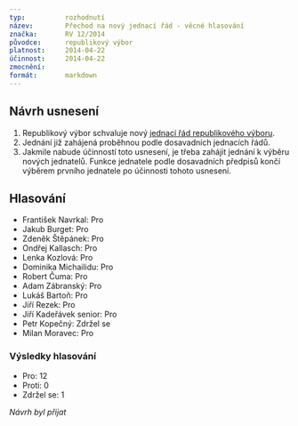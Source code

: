 ```yaml
---
typ:          rozhodnutí
název:        Přechod na nový jednací řád - věcné hlasování
značka:       RV 12/2014
původce:      republikový výbor
platnost:     2014-04-22
účinnost:     2014-04-22
zmocnění:     
formát:       markdown
---
```


## Návrh usnesení

1. Republikový výbor schvaluje nový [jednací řád republikového výboru](https://www.pirati.cz/doku.php?id=law:navrhy:jrrv2&rev=1397291806).
2. Jednání již zahájená proběhnou podle dosavadních jednacích řádů.
3. Jakmile nabude účinností toto usnesení, je třeba zahájit jednání k výběru nových jednatelů. Funkce jednatele podle dosavadních předpisů  končí výběrem prvního jednatele po účinnosti tohoto usnesení.

## Hlasování 

* František Navrkal: Pro
* Jakub Burget: Pro
* Zdeněk Štěpánek: Pro
* Ondřej Kallasch: Pro
* Lenka Kozlová: Pro
* Dominika Michailidu: Pro
* Robert Čuma: Pro
* Adam Zábranský: Pro
* Lukáš Bartoň: Pro
* Jiří Rezek: Pro
* Jiří Kadeřávek senior: Pro
* Petr Kopečný: Zdržel se
* Milan Moravec: Pro

### Výsledky hlasování

* Pro: 12
* Proti: 0
* Zdržel se: 1

*Návrh byl přijat*
